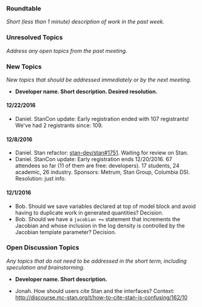 ### Roundtable
_Short (less than 1 minute) description of work in the past week._

### Unresolved Topics
_Address any open topics from the past meeting._

### New Topics
_New topics that should be addressed immediately or by the next
meeting._

* __Developer name.  Short description.  Desired resolution.__

#### 12/22/2016

* Daniel. StanCon update: Early registration ended with 107 registrants! We've had 2 registrants since: 109.

#### 12/8/2016

* Daniel. Stan refactor: [stan-dev/stan#1751](https://github.com/stan-dev/stan/issues/1751). Waiting for review on Stan.
* Daniel. StanCon update: Early registration ends 12/20/2016. 67 attendees so far (11 of them are free: developers). 17 students, 24 academic, 26 industry. Sponsors: Metrum, Stan Group, Columbia DSI. Resolution: just info.


#### 12/1/2016

* Bob.  Should we save variables declared at top of model block and avoid having to duplicate work in generated quantities?  Decision.
* Bob.  Should we have a `jacobian +=` statement that increments the Jacobian and whose inclusion in the log density is controlled by the Jacobian template parameter?  Decision.


### Open Discussion Topics
_Any topics that do not need to be addressed in the short term,
including speculation and brainstorming._

* __Developer name.  Short description.__

* Jonah. How should users cite Stan and the interfaces? Context: http://discourse.mc-stan.org/t/how-to-cite-stan-is-confusing/162/10